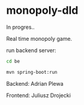 # monopoly-dld


In progres..

Real time monopoly game.

run backend server:
 ```bash
cd be
   ```
```bash
mvn spring-boot:run
   ```




Backend:
Adrian Plewa

Frontend:
Juliusz Drojecki



